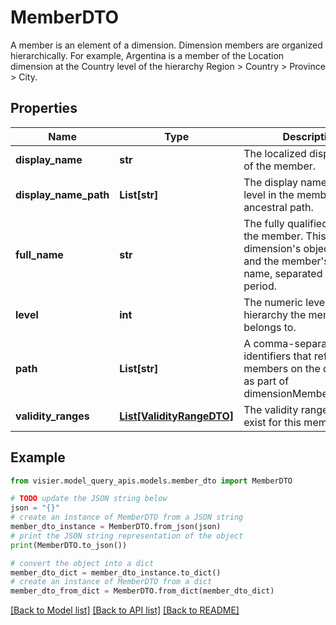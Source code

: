 # MemberDTO

A member is an element of a dimension. Dimension members are organized hierarchically. For example, Argentina is  a member of the Location dimension at the Country level of the hierarchy Region > Country > Province > City.

## Properties

Name | Type | Description | Notes
------------ | ------------- | ------------- | -------------
**display_name** | **str** | The localized display name of the member. | [optional] 
**display_name_path** | **List[str]** | The display names for each level in the member&#39;s ancestral path. | [optional] 
**full_name** | **str** | The fully qualified name of the member. This is the dimension&#39;s object name and the member&#39;s display name, separated by a period. | [optional] 
**level** | **int** | The numeric level of the hierarchy the member belongs to. | [optional] 
**path** | **List[str]** | A comma-separated list of identifiers that reference members on the query axis as part of dimensionMemberSelection. | [optional] 
**validity_ranges** | [**List[ValidityRangeDTO]**](ValidityRangeDTO.md) | The validity ranges that exist for this member. | [optional] 

## Example

```python
from visier.model_query_apis.models.member_dto import MemberDTO

# TODO update the JSON string below
json = "{}"
# create an instance of MemberDTO from a JSON string
member_dto_instance = MemberDTO.from_json(json)
# print the JSON string representation of the object
print(MemberDTO.to_json())

# convert the object into a dict
member_dto_dict = member_dto_instance.to_dict()
# create an instance of MemberDTO from a dict
member_dto_from_dict = MemberDTO.from_dict(member_dto_dict)
```
[[Back to Model list]](../README.md#documentation-for-models) [[Back to API list]](../README.md#documentation-for-api-endpoints) [[Back to README]](../README.md)


